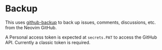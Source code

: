 # Backup

This uses [github-backup](https://pypi.org/project/github-backup/) to back up issues, comments, discussions, etc. from the Neovim GitHub.

A Personal access token is expected at `secrets.PAT` to access the GitHub API. Currently a classic token is required.
